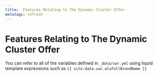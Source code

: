 ```yaml
---
title:  Features Relating to The Dynamic Cluster Offer
metatags: refresh
---
```


# Features Relating to The Dynamic Cluster Offer

You can refer to all of the variables defined in `_data/var.yml` using
liquid template expressions such as `{{ site.data.var.wlsFullBrandName }}`


